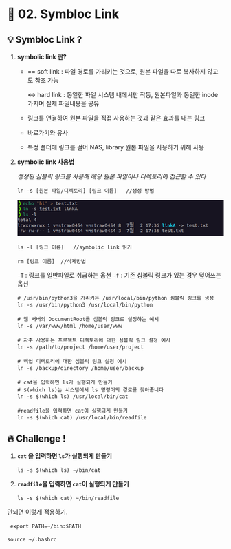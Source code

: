 # 🌈 02. Symbloc Link
## 💡 Symbloc Link ?
1. **symbolic link 란?**

    - == soft link : 파일 경로를 가리키는 것으로, 원본 파일을 따로 복사하지 않고도 참조 가능
        
        ↔️ hard link : 동일한 파일 시스템 내에서만 작동, 원본파일과 동일한 inode 가지며 실제 파일내용을 공유
    - 링크를 연결하여 원본 파일을 직접 사용하는 것과 같은 효과를 내는 링크
    - 바로가기와 유사
    - 특정 폴더에 링크를 걸어 NAS, library 원본 파일을 사용하기 위해 사용
    
2. **symbolic link 사용법**

    *생성된 심볼릭 링크를 사용해 해당 원본 파일이나 디렉토리에 접근할 수 있다*

    ```
    ln -s [원본 파일/디렉토리] [링크 이름]   //생성 방법
    ```
    ![test ln -s](image.png)
    
    
    ```
    ls -l [링크 이름]   //symbolic link 읽기

    rm [링크 이름]  //삭제방법
    ```
    `-T` : 링크를 일반파일로 취급하는 옵션
    `-f` : 기존 심볼릭 링크가 있는 경우 덮어쓰는 옵션
    
    ```
    # /usr/bin/python3을 가리키는 /usr/local/bin/python 심볼릭 링크를 생성
    ln -s /usr/bin/python3 /usr/local/bin/python

    # 웹 서버의 DocumentRoot를 심볼릭 링크로 설정하는 예시
    ln -s /var/www/html /home/user/www

    # 자주 사용하는 프로젝트 디렉토리에 대한 심볼릭 링크 설정 예시
    ln -s /path/to/project /home/user/project

    # 백업 디렉토리에 대한 심볼릭 링크 설정 예시
    ln -s /backup/directory /home/user/backup

    # cat을 입력하면 ls가 실행되게 만들기
    # $(which ls)는 시스템에서 ls 명령어의 경로를 찾아줍니다
    ln -s $(which ls) /usr/local/bin/cat

    #readfile을 입력하면 cat이 실행되게 만들기
    ln -s $(which cat) /usr/local/bin/readfile
    ```

## 🔥 Challenge !
1. **`cat` 을 입력하면 `ls`가 실행되게 만들기**
    
    `ls -s $(which ls) ~/bin/cat`

2. **`readfile`을 입력하면 `cat`이 실행되게 만들기**

    `ls -s $(which cat) ~/bin/readfile`

안되면 이렇게 적용하기.

` export PATH=~/bin:$PATH`

`source ~/.bashrc`